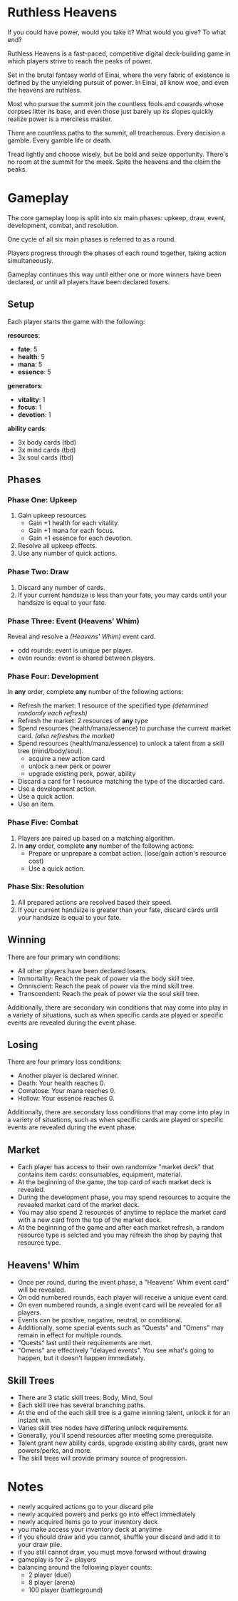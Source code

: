 # Ruthless Heavens

If you could have power, would you take it? What would you give? To what end?

Ruthless Heavens is a fast-paced, competitive digital deck-building game in which players strive to reach the peaks of power. 

Set in the brutal fantasy world of Einai, where the very fabric of existence is defined by the unyielding pursuit of power. In Einai, all know woe, and even the heavens are ruthless.

Most who pursue the summit join the countless fools and cowards whose corpses litter its base, and even those just barely up its slopes quickly realize power is a merciless master.

There are countless paths to the summit, all treacherous. Every decision a gamble. Every gamble life or death.

Tread lightly and choose wisely, but be bold and seize opportunity. There's no room at the summit for the meek. Spite the heavens and the claim the peaks.

# Gameplay

The core gameplay loop is split into six main phases: upkeep, draw, event, development, combat, and resolution. 

One cycle of all six main phases is referred to as a round. 

Players progress through the phases of each round together, taking action simultaneously. 

Gameplay continues this way until either one or more winners have been declared, or until all players have been declared losers.

## Setup

Each player starts the game with the following:

**resources**:

- **fate**: 5
- **health**: 5
- **mana**: 5
- **essence**: 5

**generators**:

- **vitality**: 1
- **focus**: 1
- **devotion**: 1

**ability cards**:
- 3x body cards (tbd)
- 3x mind cards (tbd)
- 3x soul cards (tbd)

## Phases

### Phase One: Upkeep

1. Gain upkeep resources
    - Gain +1 health for each vitality.
    - Gain +1 mana for each focus.
    - Gain +1 essence for each devotion.
2. Resolve all upkeep effects.
3. Use any number of quick actions.

### Phase Two: Draw

1. Discard any number of cards.
2. If your current handsize is less than your fate, you may cards until your handsize is equal to your fate.

### Phase Three: Event (Heavens’ Whim)

Reveal and resolve a *(Heavens’ Whim)* event card.

- odd rounds: event is unique per player.
- even rounds: event is shared between players.

### Phase Four: Development

In **any** order, complete **any** number of the following actions:

- Refresh the market: 1 resource of the specified type *(determined randomly each refresh)*
- Refresh the market: 2 resources of **any** type
- Spend resources (health/mana/essence) to purchase the current market card. *(also refreshes the market)*
- Spend resources (health/mana/essence) to unlock a talent from a skill tree (mind/body/soul).
  - acquire a new action card
  - unlock a new perk or power
  - upgrade existing perk, power, ability
- Discard a card for 1 resource matching the type of the discarded card.
- Use a development action.
- Use a quick action.
- Use an item.

### Phase Five: Combat

1. Players are paired up based on a matching algorithm.
2. In **any** order, complete **any** number of the following actions:
    - Prepare or unprepare a combat action. (lose/gain action's resource cost)
    - Use a quick action.

### Phase Six: Resolution

1. All prepared actions are resolved based their speed.
2. If your current handsize is greater than your fate, discard cards until your handsize is equal to your fate.

## Winning

There are four primary win conditions:

- All other players have been declared losers.
- Immortality: Reach the peak of power via the body skill tree.
- Omniscient: Reach the peak of power via the mind skill tree.
- Transcendent: Reach the peak of power via the soul skill tree.

Additionally, there are secondary win conditions that may come into play in a variety of situations, such as when specific cards are played or specific events are revealed during the event phase.

## Losing

There are four primary loss conditions:

- Another player is declared winner.
- Death: Your health reaches 0.
- Comatose: Your mana reaches 0.
- Hollow: Your essence reaches 0.

Additionally, there are secondary loss conditions that may come into play in a variety of situations, such as when specific cards are played or specific events are revealed during the event phase.

## Market

- Each player has access to their own randomize "market deck" that contains item cards: consumables, equipment, material.
- At the beginning of the game, the top card of each market deck is revealed.
- During the development phase, you may spend resources to acquire the revealed market card of the market deck.
- You may also spend 2 resources of anytime to replace the market card with a new card from the top of the market deck.
- At the beginning of the game and after each market refresh, a random resource type is selcted and you may refresh the shop by paying that resource type.

## Heavens' Whim

- Once per round, during the event phase, a "Heavens' Whim event card" will be revealed.
- On odd numbered rounds, each player will receive a unique event card.
- On even numbered rounds, a single event card will be revealed for all players.
- Events can be positive, negative, neutral, or conditional.
- Additionally, some special events such as "Quests" and "Omens" may remain in effect for multiple rounds.
- "Quests" last until their requirements are met.
- "Omens" are effectively "delayed events". You see what's going to happen, but it doesn't happen immediately.

## Skill Trees

- There are 3 static skill trees: Body, Mind, Soul
- Each skill tree has several branching paths.
- At the end of the each skill tree is a game winning talent, unlock it for an instant win.
- Varies skill tree nodes have differing unlock requirements.
- Generally, you'll spend resources after meeting some prerequisite.
- Talent grant new ability cards, upgrade existing ability cards, grant new powers/perks, and more.
- The skill trees will provide primary source of progression.

# Notes

- newly acquired actions go to your discard pile
- newly acquired powers and perks go into effect immediately
- newly acquired items go to your inventory deck
- you make access your inventory deck at anytime
- if you should draw and you cannot, shuffle your discard and add it to your draw pile.
- if you still cannot draw, you must move forward without drawing
- gameplay is for 2+ players
- balancing around the following player counts:
  - 2 player (duel)
  - 8 player (arena)
  - 100 player (battleground)
